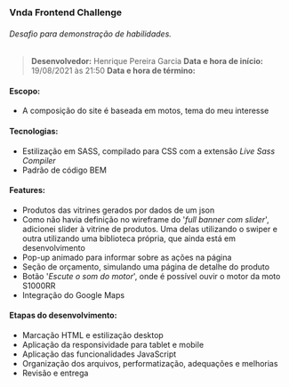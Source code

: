 ### Vnda Frontend Challenge

###### Desafio para demonstração de habilidades.
> **Desenvolvedor:** Henrique Pereira Garcia
> **Data e hora de início:** 19/08/2021 às 21:50
> **Data e hora de término:** 

#### Escopo:

- A composição do site é baseada em motos, tema do meu interesse

#### Tecnologias: 

- Estilização em SASS, compilado para CSS com a extensão *Live Sass Compiler*
- Padrão de código BEM

#### Features:

- Produtos das vitrines gerados por dados de um json
- Como não havia definição no wireframe do '*full banner com slider*', adicionei slider à vitrine de produtos. Uma delas utilizando o swiper e outra utilizando uma biblioteca própria, que ainda está em desenvolvimento
- Pop-up animado para informar sobre as ações na página
- Seção de orçamento, simulando uma página de detalhe do produto
- Botão '*Escute o som do motor*', onde é possível ouvir o motor da moto S1000RR
- Integração do Google Maps

#### Etapas do desenvolvimento:

- Marcação HTML e estilização desktop
- Aplicação da responsividade para tablet e mobile
- Aplicação das funcionalidades JavaScript
- Organização dos arquivos, performatização, adequações e melhorias
- Revisão e entrega